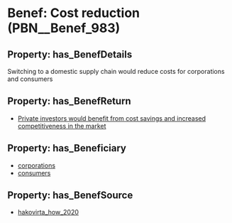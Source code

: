 # Benef: __Cost reduction__ (PBN__Benef_983)

## Property: has_BenefDetails

Switching to a domestic supply chain would reduce costs for corporations and consumers

## Property: has_BenefReturn

* [Private investors would benefit from cost savings and increased competitiveness in the market](../BenefReturn/PBN__BenefReturn_1083)

## Property: has_Beneficiary

* [corporations](../Stakeholder/PBN__Stakeholder_388)
* [consumers](../Stakeholder/PBN__Stakeholder_146)

## Property: has_BenefSource

* [hakovirta_how_2020](../Article/PBN__Article_202)

